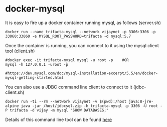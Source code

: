 # docker-mysql

It is easy to fire up a docker container running mysql, as follows (server.sh)

`docker run --name trifacta-mysql --network vijaynet -p 3306:3306 -p 33060:33060 -e MYSQL_ROOT_PASSWORD=trifacta -d mysql:5.7`

Once the container is running, you can connect to it using the mysql client tool (client.sh)

```
#docker exec -it trifacta-mysql mysql -u root -p    #OR
mysql -h 127.0.0.1 -uroot -p

#https://dev.mysql.com/doc/mysql-installation-excerpt/5.5/en/docker-mysql-getting-started.html
```

You can also use a JDBC command line client to connect to it (jdbc-client.sh)

```
docker run -ti --rm --network vijaynet -v $(pwd):/host java:8-jre-alpine java -jar /host/jdbcsql.zip -h trifacta-mysql -p 3306 -U root -P trifacta -d vijay -m mysql "SHOW DATABASES;"
```

Details of this command line tool can be found [here](http://jdbcsql.sourceforge.net/)

